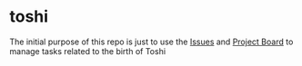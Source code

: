 # toshi
The initial purpose of this repo is just to use the [Issues](https://github.com/zimmeee/toshi/issues) and [Project Board](https://github.com/zimmeee/toshi/projects/1) to manage tasks related to the birth of Toshi
